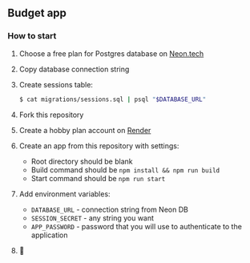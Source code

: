## Budget app

### How to start

1. Choose a free plan for Postgres database on [Neon.tech](https://neon.tech/pricing)
2. Copy database connection string
3. Create sessions table:

    ```bash
    $ cat migrations/sessions.sql | psql "$DATABASE_URL"
    ```

4. Fork this repository
5. Create a hobby plan account on [Render](https://render.com/)
6. Create an app from this repository with settings:
    - Root directory should be blank
    - Build command should be `npm install && npm run build`
    - Start command should be `npm run start`
7. Add environment variables:
    - `DATABASE_URL` - connection string from Neon DB
    - `SESSION_SECRET` - any string you want
    - `APP_PASSWORD` - password that you will use to authenticate to the application
8. 🎉
